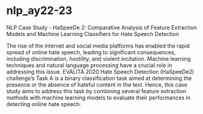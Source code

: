 # nlp_ay22-23
NLP Case Study - HaSpeeDe 2: Comparative Analysis of Feature Extraction Models and Machine Learning Classifiers for Hate Speech Detection

The rise of the internet and social media platforms has enabled the rapid spread of online hate speech, leading to significant consequences, including discrimination, hostility, and violent incitation. Machine learning techniques and natural language processing have a crucial role in addressing this issue. EVALITA 2020 Hate Speech Detection (HaSpeeDe2) challenge’s Task A is a binary classification task aimed at determining the presence or the absence of hateful content in the text. Hence, this case study aims to address this task by combining several feature extraction methods with machine learning models to evaluate their performances in detecting online hate speech.

